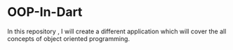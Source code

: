 # OOP-In-Dart
In this repository , I will create a different application which will cover the all concepts of object oriented programming.
